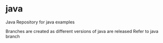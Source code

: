 # java
Java Repository for java examples

Branches are created as different versions of java are released
Refer to java<version> branch 
